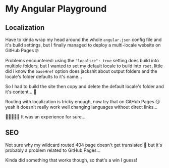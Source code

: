 # My Angular Playground

## Localization

Have to kinda wrap my head around the whole `angular.json` config file and it's build settings, but I finally managed to deploy a multi-locale website on GitHub Pages 🤓

Problems encountered: using the `"localize": true` setting does build into multiple folders, but I wanted to set my default locale to build into `root`, little did i know the `baseHref` option does jackshit about output folders and the locale's folder defaults to it's name...

So I had to build the site then copy and delete the default locale's folder and it's content... 🥰

Routing with localization is tricky enough, now try that on GitHub Pages 😏 yeah it doesn't really work well changing languages without direct links...

🙂🙂🙂🙂🙂 It was an experience for sure...

## SEO

Not sure why my wildcard routed 404 page doesn't get translated 🤔 but it's probably a problem related to GitHub Pages...

Kinda did something that works though, so that's a win I guess!
